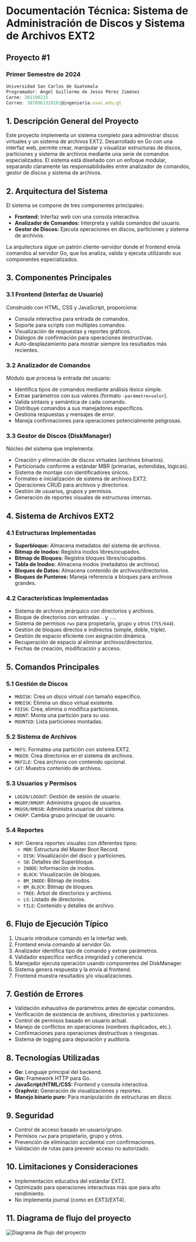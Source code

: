 # Documentación Técnica: Sistema de Administración de Discos y Sistema de Archivos EXT2

## Proyecto #1

### Primer Semestre de 2024

```js
Universidad San Carlos de Guatemala
Programador: Angel Guillermo de Jesús Pérez Jiménez 
Carne: 202100215
Correo: 3870961320101@ingenieria.usac.edu.gt
```

## 1. Descripción General del Proyecto

Este proyecto implementa un sistema completo para administrar discos virtuales y un sistema de archivos EXT2. Desarrollado en Go con una interfaz web, permite crear, manipular y visualizar estructuras de discos, particiones y sistema de archivos mediante una serie de comandos especializados. El sistema está diseñado con un enfoque modular, separando claramente las responsabilidades entre analizador de comandos, gestor de discos y sistema de archivos.

## 2. Arquitectura del Sistema

El sistema se compone de tres componentes principales:

- **Frontend:** Interfaz web con una consola interactiva.
- **Analizador de Comandos:** Interpreta y valida comandos del usuario.
- **Gestor de Discos:** Ejecuta operaciones en discos, particiones y sistema de archivos.

La arquitectura sigue un patrón cliente-servidor donde el frontend envía comandos al servidor Go, que los analiza, valida y ejecuta utilizando sus componentes especializados.

## 3. Componentes Principales

### 3.1 Frontend (Interfaz de Usuario)

Construido con HTML, CSS y JavaScript, proporciona:

- Consola interactiva para entrada de comandos.
- Soporte para scripts con múltiples comandos.
- Visualización de respuestas y reportes gráficos.
- Diálogos de confirmación para operaciones destructivas.
- Auto-desplazamiento para mostrar siempre los resultados más recientes.

### 3.2 Analizador de Comandos

Módulo que procesa la entrada del usuario:

- Identifica tipos de comandos mediante análisis léxico simple.
- Extrae parámetros con sus valores (formato `-parámetro=valor`).
- Valida sintaxis y semántica de cada comando.
- Distribuye comandos a sus manejadores específicos.
- Gestiona respuestas y mensajes de error.
- Maneja confirmaciones para operaciones potencialmente peligrosas.

### 3.3 Gestor de Discos (DiskManager)

Núcleo del sistema que implementa:

- Creación y eliminación de discos virtuales (archivos binarios).
- Particionado conforme a estándar MBR (primarias, extendidas, lógicas).
- Sistema de montaje con identificadores únicos.
- Formateo e inicialización de sistema de archivos EXT2.
- Operaciones CRUD para archivos y directorios.
- Gestión de usuarios, grupos y permisos.
- Generación de reportes visuales de estructuras internas.

## 4. Sistema de Archivos EXT2

### 4.1 Estructuras Implementadas

- **Superbloque:** Almacena metadatos del sistema de archivos.
- **Bitmap de Inodos:** Registra inodos libres/ocupados.
- **Bitmap de Bloques:** Registra bloques libres/ocupados.
- **Tabla de Inodos:** Almacena inodos (metadatos de archivos).
- **Bloques de Datos:** Almacena contenido de archivos/directorios.
- **Bloques de Punteros:** Maneja referencia a bloques para archivos grandes.

### 4.2 Características Implementadas

- Sistema de archivos jerárquico con directorios y archivos.
- Bloque de directorios con entradas `.` y `..`.
- Sistema de permisos `rwx` para propietario, grupo y otros (`755/644`).
- Gestión de bloques directos e indirectos (simple, doble, triple).
- Gestión de espacio eficiente con asignación dinámica.
- Recuperación de espacio al eliminar archivos/directorios.
- Fechas de creación, modificación y acceso.

## 5. Comandos Principales

### 5.1 Gestión de Discos

- `MKDISK`: Crea un disco virtual con tamaño específico.
- `RMDISK`: Elimina un disco virtual existente.
- `FDISK`: Crea, elimina o modifica particiones.
- `MOUNT`: Monta una partición para su uso.
- `MOUNTED`: Lista particiones montadas.

### 5.2 Sistema de Archivos

- `MKFS`: Formatea una partición con sistema EXT2.
- `MKDIR`: Crea directorios en el sistema de archivos.
- `MKFILE`: Crea archivos con contenido opcional.
- `CAT`: Muestra contenido de archivos.

### 5.3 Usuarios y Permisos

- `LOGIN/LOGOUT`: Gestión de sesión de usuario.
- `MKGRP/RMGRP`: Administra grupos de usuarios.
- `MKUSR/RMUSR`: Administra usuarios del sistema.
- `CHGRP`: Cambia grupo principal de usuario.

### 5.4 Reportes

- `REP`: Genera reportes visuales con diferentes tipos:
  - `MBR`: Estructura del Master Boot Record.
  - `DISK`: Visualización del disco y particiones.
  - `SB`: Detalles del Superbloque.
  - `INODE`: Información de inodos.
  - `BLOCK`: Visualización de bloques.
  - `BM_INODE`: Bitmap de inodos.
  - `BM_BLOCK`: Bitmap de bloques.
  - `TREE`: Árbol de directorios y archivos.
  - `LS`: Listado de directorios.
  - `FILE`: Contenido y detalles de archivo.

## 6. Flujo de Ejecución Típico

1. Usuario introduce comando en la interfaz web.
2. Frontend envía comando al servidor Go.
3. Analizador identifica tipo de comando y extrae parámetros.
4. Validador específico verifica integridad y coherencia.
5. Manejador ejecuta operación usando componentes del DiskManager.
6. Sistema genera respuesta y la envía al frontend.
7. Frontend muestra resultados y/o visualizaciones.

## 7. Gestión de Errores

- Validación exhaustiva de parámetros antes de ejecutar comandos.
- Verificación de existencia de archivos, directorios y particiones.
- Control de permisos basado en usuario actual.
- Manejo de conflictos en operaciones (nombres duplicados, etc.).
- Confirmaciones para operaciones destructivas o riesgosas.
- Sistema de logging para depuración y auditoría.

## 8. Tecnologías Utilizadas

- **Go:** Lenguaje principal del backend.
- **Gin:** Framework HTTP para Go.
- **JavaScript/HTML/CSS:** Frontend y consola interactiva.
- **Graphviz:** Generación de visualizaciones y reportes.
- **Manejo binario puro:** Para manipulación de estructuras en disco.

## 9. Seguridad

- Control de acceso basado en usuario/grupo.
- Permisos `rwx` para propietario, grupo y otros.
- Prevención de eliminación accidental con confirmaciones.
- Validación de rutas para prevenir acceso no autorizado.

## 10. Limitaciones y Consideraciones

- Implementación educativa del estándar EXT2.
- Optimizado para operaciones interactivas más que para alto rendimiento.
- No implementa journal (como en EXT3/EXT4).

## 11. Diagrama de flujo del proyecto

![Diagrama de flujo del proyecto](SVG/Flujo.svg)
